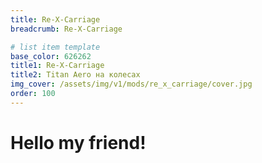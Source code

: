 ```yaml
---
title: Re-X-Carriage
breadcrumb: Re-X-Carriage

# list item template
base_color: 626262
title1: Re-X-Carriage
title2: Titan Aero на колесах
img_cover: /assets/img/v1/mods/re_x_carriage/cover.jpg
order: 100
---
```


# Hello my friend!